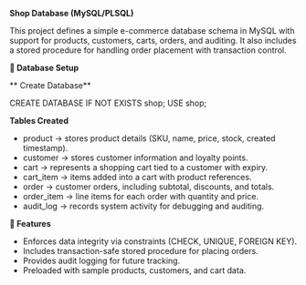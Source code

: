 **Shop Database (MySQL/PLSQL)**

  This project defines a simple e-commerce database schema in MySQL with support for products, customers, carts, orders, and auditing. 
  It also includes a stored procedure for handling order placement with transaction control.

**📂 Database Setup**

 ** Create Database**
  
  CREATE DATABASE IF NOT EXISTS shop;
  USE shop;


**Tables Created**

  - product → stores product details (SKU, name, price, stock, created timestamp).
  - customer → stores customer information and loyalty points.
  - cart → represents a shopping cart tied to a customer with expiry.
  - cart_item → items added into a cart with product references.
  - order → customer orders, including subtotal, discounts, and totals.
  - order_item → line items for each order with quantity and price.
  - audit_log → records system activity for debugging and auditing.

**🚀 Features**

  - Enforces data integrity via constraints (CHECK, UNIQUE, FOREIGN KEY).
  - Includes transaction-safe stored procedure for placing orders.
  - Provides audit logging for future tracking.
  - Preloaded with sample products, customers, and cart data.
